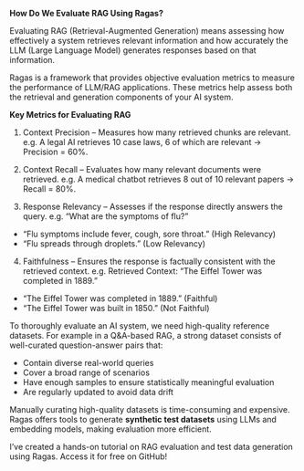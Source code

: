 **How Do We Evaluate RAG Using Ragas?**

Evaluating RAG (Retrieval-Augmented Generation) means assessing how effectively a system retrieves relevant information and how accurately the LLM (Large Language Model) generates responses based on that information.

Ragas is a framework that provides objective evaluation metrics to measure the performance of LLM/RAG applications. These metrics help assess both the retrieval and generation components of your AI system.

**Key Metrics for Evaluating RAG**

1. Context Precision – Measures how many retrieved chunks are relevant.
e.g. A legal AI retrieves 10 case laws, 6 of which are relevant → Precision = 60%.

2. Context Recall – Evaluates how many relevant documents were retrieved.
e.g. A medical chatbot retrieves 8 out of 10 relevant papers → Recall = 80%.

3. Response Relevancy – Assesses if the response directly answers the query.
e.g. “What are the symptoms of flu?”
- “Flu symptoms include fever, cough, sore throat.” (High Relevancy)
- “Flu spreads through droplets.” (Low Relevancy)

4. Faithfulness – Ensures the response is factually consistent with the retrieved context.
e.g. Retrieved Context: “The Eiffel Tower was completed in 1889.”
- “The Eiffel Tower was completed in 1889.” (Faithful)
- “The Eiffel Tower was built in 1850.” (Not Faithful)

To thoroughly evaluate an AI system, we need high-quality reference datasets. For example in a Q&A-based RAG, a strong dataset consists of well-curated question-answer pairs that:
- Contain diverse real-world queries
- Cover a broad range of scenarios
- Have enough samples to ensure statistically meaningful evaluation
- Are regularly updated to avoid data drift

Manually curating high-quality datasets is time-consuming and expensive. Ragas offers tools to generate **synthetic test datasets** using LLMs and embedding models, making evaluation more efficient.

I’ve created a hands-on tutorial on RAG evaluation and test data generation using Ragas. Access it for free on GitHub!